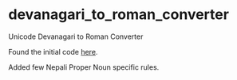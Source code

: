 devanagari_to_roman_converter
=============================

Unicode Devanagari to Roman Converter

Found the initial code [here](https://docs.google.com/uc?id=0B3QLKzA0EHYWYTg4MTExYWItM2JhZC00YzQyLTkyOTEtNjhkMWE3MjFiODYz&export=download&hl=en).

Added few Nepali Proper Noun specific rules.

